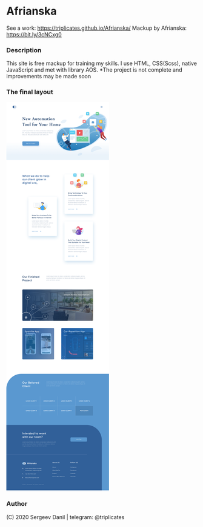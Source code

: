 # Afrianska
See a work: https://triplicates.github.io/Afrianska/
Mackup by Afrianska: https://bit.ly/3cNCxg0 

 ### Description
 This site is free mackup for training my skills. I use HTML, CSS(Scss), native JavaScript and met with library AOS. 
 *The project is not complete and improvements may be made soon
 
 ### The final layout
 
 ![Afrianska](./src/img/all/homepage.png)
 
  ### Author 
  (C) 2020 Sergeev Danil | telegram: @triplicates
